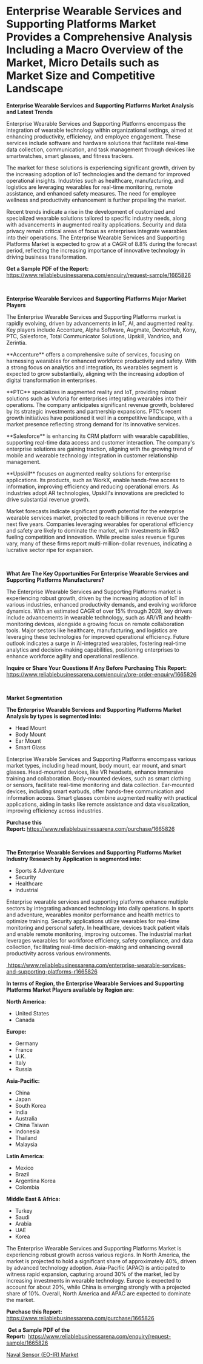 <p><h1>Enterprise Wearable Services and Supporting Platforms Market Provides a Comprehensive Analysis Including a Macro Overview of the Market, Micro Details such as Market Size and Competitive Landscape</h1></p><p><strong>Enterprise Wearable Services and Supporting Platforms Market Analysis and Latest Trends</strong></p>
<p><p>Enterprise Wearable Services and Supporting Platforms encompass the integration of wearable technology within organizational settings, aimed at enhancing productivity, efficiency, and employee engagement. These services include software and hardware solutions that facilitate real-time data collection, communication, and task management through devices like smartwatches, smart glasses, and fitness trackers.</p><p>The market for these solutions is experiencing significant growth, driven by the increasing adoption of IoT technologies and the demand for improved operational insights. Industries such as healthcare, manufacturing, and logistics are leveraging wearables for real-time monitoring, remote assistance, and enhanced safety measures. The need for employee wellness and productivity enhancement is further propelling the market.</p><p>Recent trends indicate a rise in the development of customized and specialized wearable solutions tailored to specific industry needs, along with advancements in augmented reality applications. Security and data privacy remain critical areas of focus as enterprises integrate wearables into their operations. The Enterprise Wearable Services and Supporting Platforms Market is expected to grow at a CAGR of 8.8% during the forecast period, reflecting the increasing importance of innovative technology in driving business transformation.</p></p>
<p><strong>Get a Sample PDF of the Report:&nbsp;</strong> <a href="https://www.reliablebusinessarena.com/enquiry/request-sample/1665826?utm_campaign=2114&utm_medium=2&utm_source=Github&utm_content=ia&utm_term=12022025&utm_id=enterprise-wearable-services-and-supporting-platforms">https://www.reliablebusinessarena.com/enquiry/request-sample/1665826</a></p>
<p>&nbsp;</p>
<p><strong>Enterprise Wearable Services and Supporting Platforms Major Market Players</strong></p>
<p><p>The Enterprise Wearable Services and Supporting Platforms market is rapidly evolving, driven by advancements in IoT, AI, and augmented reality. Key players include Accenture, Alpha Software, Augmate, DeviceHub, Kony, PTC, Salesforce, Total Communicator Solutions, Upskill, Vandrico, and Zerintia.</p><p>**Accenture** offers a comprehensive suite of services, focusing on harnessing wearables for enhanced workforce productivity and safety. With a strong focus on analytics and integration, its wearables segment is expected to grow substantially, aligning with the increasing adoption of digital transformation in enterprises.</p><p>**PTC** specializes in augmented reality and IoT, providing robust solutions such as Vuforia for enterprises integrating wearables into their operations. The company anticipates significant revenue growth, bolstered by its strategic investments and partnership expansions. PTC's recent growth initiatives have positioned it well in a competitive landscape, with a market presence reflecting strong demand for its innovative services.</p><p>**Salesforce** is enhancing its CRM platform with wearable capabilities, supporting real-time data access and customer interaction. The company's enterprise solutions are gaining traction, aligning with the growing trend of mobile and wearable technology integration in customer relationship management.</p><p>**Upskill** focuses on augmented reality solutions for enterprise applications. Its products, such as WorkX, enable hands-free access to information, improving efficiency and reducing operational errors. As industries adopt AR technologies, Upskill's innovations are predicted to drive substantial revenue growth.</p><p>Market forecasts indicate significant growth potential for the enterprise wearable services market, projected to reach billions in revenue over the next five years. Companies leveraging wearables for operational efficiency and safety are likely to dominate the market, with investments in R&D fueling competition and innovation. While precise sales revenue figures vary, many of these firms report multi-million-dollar revenues, indicating a lucrative sector ripe for expansion.</p></p>
<p>&nbsp;</p>
<p><strong>What Are The Key Opportunities For Enterprise Wearable Services and Supporting Platforms Manufacturers?</strong></p>
<p><p>The Enterprise Wearable Services and Supporting Platforms market is experiencing robust growth, driven by the increasing adoption of IoT in various industries, enhanced productivity demands, and evolving workforce dynamics. With an estimated CAGR of over 15% through 2028, key drivers include advancements in wearable technology, such as AR/VR and health-monitoring devices, alongside a growing focus on remote collaboration tools. Major sectors like healthcare, manufacturing, and logistics are leveraging these technologies for improved operational efficiency. Future outlook indicates a surge in AI-integrated wearables, fostering real-time analytics and decision-making capabilities, positioning enterprises to enhance workforce agility and operational resilience.</p></p>
<p><strong>Inquire or Share Your Questions If Any Before Purchasing This Report:</strong> <a href="https://www.reliablebusinessarena.com/enquiry/pre-order-enquiry/1665826?utm_campaign=2114&utm_medium=2&utm_source=Github&utm_content=ia&utm_term=12022025&utm_id=enterprise-wearable-services-and-supporting-platforms">https://www.reliablebusinessarena.com/enquiry/pre-order-enquiry/1665826</a></p>
<p>&nbsp;</p>
<p><strong>Market Segmentation</strong></p>
<p><strong>The Enterprise Wearable Services and Supporting Platforms Market Analysis by types is segmented into:</strong></p>
<p><ul><li>Head Mount</li><li>Body Mount</li><li>Ear Mount</li><li>Smart Glass</li></ul></p>
<p><p>Enterprise Wearable Services and Supporting Platforms encompass various market types, including head mount, body mount, ear mount, and smart glasses. Head-mounted devices, like VR headsets, enhance immersive training and collaboration. Body-mounted devices, such as smart clothing or sensors, facilitate real-time monitoring and data collection. Ear-mounted devices, including smart earbuds, offer hands-free communication and information access. Smart glasses combine augmented reality with practical applications, aiding in tasks like remote assistance and data visualization, improving efficiency across industries.</p></p>
<p><strong>Purchase this Report:&nbsp;</strong><a href="https://www.reliablebusinessarena.com/purchase/1665826?utm_campaign=2114&utm_medium=2&utm_source=Github&utm_content=ia&utm_term=12022025&utm_id=enterprise-wearable-services-and-supporting-platforms">https://www.reliablebusinessarena.com/purchase/1665826</a></p>
<p>&nbsp;</p>
<p><strong>The Enterprise Wearable Services and Supporting Platforms Market Industry Research by Application is segmented into:</strong></p>
<p><ul><li>Sports & Adventure</li><li>Security</li><li>Healthcare</li><li>Industrial</li></ul></p>
<p><p>Enterprise wearable services and supporting platforms enhance multiple sectors by integrating advanced technology into daily operations. In sports and adventure, wearables monitor performance and health metrics to optimize training. Security applications utilize wearables for real-time monitoring and personal safety. In healthcare, devices track patient vitals and enable remote monitoring, improving outcomes. The industrial market leverages wearables for workforce efficiency, safety compliance, and data collection, facilitating real-time decision-making and enhancing overall productivity across various environments.</p></p>
<p><a href="https://www.reliablebusinessarena.com/enterprise-wearable-services-and-supporting-platforms-r1665826?utm_campaign=2114&utm_medium=2&utm_source=Github&utm_content=ia&utm_term=12022025&utm_id=enterprise-wearable-services-and-supporting-platforms">&nbsp;https://www.reliablebusinessarena.com/enterprise-wearable-services-and-supporting-platforms-r1665826</a></p>
<p><strong>In terms of Region, the Enterprise Wearable Services and Supporting Platforms Market Players available by Region are:</strong></p>
<p>
    <p> <strong> North America: </strong>
        <ul>
            <li>United States</li>
            <li>Canada</li>
        </ul>
        </p> 
    <p> <strong> Europe: </strong>
        <ul>
            <li>Germany</li>
            <li>France</li>
            <li>U.K.</li>
            <li>Italy</li>
            <li>Russia</li>
        </ul>
        </p> 
    <p> <strong> Asia-Pacific: </strong>
        <ul>
            <li>China</li>
            <li>Japan</li>
            <li>South Korea</li>
            <li>India</li>
            <li>Australia</li>
            <li>China Taiwan</li>
            <li>Indonesia</li>
            <li>Thailand</li>
            <li>Malaysia</li>
        </ul>
        </p> 
    <p> <strong> Latin America: </strong>
        <ul>
            <li>Mexico</li>
            <li>Brazil</li>
            <li>Argentina Korea</li>
            <li>Colombia</li>
        </ul>
        </p> 
    <p> <strong> Middle East & Africa: </strong>
        <ul>
            <li>Turkey</li>
            <li>Saudi</li>
            <li>Arabia</li>
            <li>UAE</li>
            <li>Korea</li>
        </ul>
    </p>
    </p>
<p><p>The Enterprise Wearable Services and Supporting Platforms Market is experiencing robust growth across various regions. In North America, the market is projected to hold a significant share of approximately 40%, driven by advanced technology adoption. Asia-Pacific (APAC) is anticipated to witness rapid expansion, capturing around 30% of the market, led by increasing investments in wearable technology. Europe is expected to account for about 20%, while China is emerging strongly with a projected share of 10%. Overall, North America and APAC are expected to dominate the market.</p></p>
<p><strong>Purchase this Report: </strong><a href="https://www.reliablebusinessarena.com/purchase/1665826?utm_campaign=2114&utm_medium=2&utm_source=Github&utm_content=ia&utm_term=12022025&utm_id=enterprise-wearable-services-and-supporting-platforms">https://www.reliablebusinessarena.com/purchase/1665826</a></p>
<p>&nbsp;<strong>Get a Sample PDF of the Report:&nbsp;&nbsp;</strong><a href="https://www.reliablebusinessarena.com/enquiry/request-sample/1665826?utm_campaign=2114&utm_medium=2&utm_source=Github&utm_content=ia&utm_term=12022025&utm_id=enterprise-wearable-services-and-supporting-platforms">https://www.reliablebusinessarena.com/enquiry/request-sample/1665826</a></p>
<p><strong></strong></p>
<p><p><a href="https://github.com/tamvrosiya/Market-Research-Report-List-6/blob/main/naval-sensor-eo-ir-market.md?utm_campaign=2114&utm_medium=2&utm_source=Github&utm_content=ia&utm_term=12022025&utm_id=enterprise-wearable-services-and-supporting-platforms">Naval Sensor (EO-IR) Market</a></p></p>